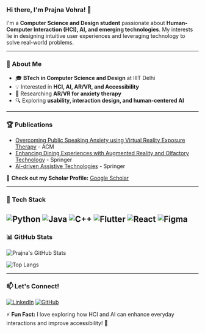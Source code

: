 ### Hi there, I'm Prajna Vohra! 👋

I'm a **Computer Science and Design student** passionate about **Human-Computer Interaction (HCI), AI, and emerging technologies**. My interests lie in designing intuitive user experiences and leveraging technology to solve real-world problems.

---

### 🚀 About Me
- 🎓 **BTech in Computer Science and Design** at IIIT Delhi
- 💡 Interested in **HCI, AI, AR/VR, and Accessibility**
- 📜 Researching **AR/VR for anxiety therapy**
- 🔍 Exploring **usability, interaction design, and human-centered AI**

---

### 🏆 Publications
- [Overcoming Public Speaking Anxiety using Virtual Reality Exposure Therapy](https://dl.acm.org/doi/abs/10.1145/3698141) - ACM
- [Enhancing Dining Experiences with Augmented Reality and Olfactory Technology](https://link.springer.com/chapter/10.1007/978-3-031-80832-6_15) - Springer
- [AI-driven Assistive Technologies](https://link.springer.com/chapter/10.1007/978-3-031-80832-6_18) - Springer

📖 **Check out my Scholar Profile:** [Google Scholar](https://scholar.google.com/citations?user=0uMgMooAAAAJ&hl=en&oi=ao)

---

### 🔧 Tech Stack
![Python](https://img.shields.io/badge/Python-3776AB?style=for-the-badge&logo=python&logoColor=white)
![Java](https://img.shields.io/badge/Java-007396?style=for-the-badge&logo=java&logoColor=white)
![C++](https://img.shields.io/badge/C++-00599C?style=for-the-badge&logo=c%2B%2B&logoColor=white)
![Flutter](https://img.shields.io/badge/Flutter-02569B?style=for-the-badge&logo=flutter&logoColor=white)
![React](https://img.shields.io/badge/React-61DAFB?style=for-the-badge&logo=react&logoColor=black)
![Figma](https://img.shields.io/badge/Figma-F24E1E?style=for-the-badge&logo=figma&logoColor=white)
---

### 📊 GitHub Stats
![Prajna's GitHub Stats](https://github-readme-stats.vercel.app/api?username=prajnavohraa&show_icons=true&theme=radical)

![Top Langs](https://github-readme-stats.vercel.app/api/top-langs/?username=prajnavohraa&layout=compact&theme=radical)

---

### 📫 Let's Connect!
[![LinkedIn](https://img.shields.io/badge/LinkedIn-blue?style=for-the-badge&logo=linkedin)](https://www.linkedin.com/in/prajnavohra/)
[![GitHub](https://img.shields.io/badge/GitHub-black?style=for-the-badge&logo=github)](https://github.com/prajnavohraa)

⚡ **Fun Fact:** I love exploring how HCI and AI can enhance everyday interactions and improve accessibility! 🚀
